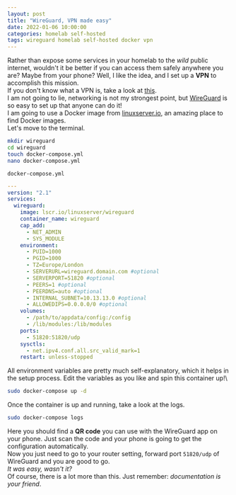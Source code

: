 ```yaml
---
layout: post
title: "WireGuard, VPN made easy"
date: 2022-01-06 10:00:00
categories: homelab self-hosted
tags: wireguard homelab self-hosted docker vpn
---
```


Rather than expose some services in your homelab to the _wild_ public internet, wouldn't it be better if you can access them safely anywhere you are? Maybe from your phone?
Well, I like the idea, and I set up a **VPN** to accomplish this mission.\
If you don't know what a VPN is, take a look at [this](https://en.wikipedia.org/wiki/Virtual_private_network).\
I am not going to lie, networking is not my strongest point, but [WireGuard](https://www.wireguard.com/) is so easy to set up that anyone can do it!\
I am going to use a Docker image from [linuxserver.io](https://docs.linuxserver.io/images/docker-wireguard), an amazing place to find Docker images.\
Let's move to the terminal.
```bash
mkdir wireguard
cd wireguard
touch docker-compose.yml
nano docker-compose.yml
```
`docker-compose.yml`
```yaml
---
version: "2.1"
services:
  wireguard:
    image: lscr.io/linuxserver/wireguard
    container_name: wireguard
    cap_add:
      - NET_ADMIN
      - SYS_MODULE
    environment:
      - PUID=1000
      - PGID=1000
      - TZ=Europe/London
      - SERVERURL=wireguard.domain.com #optional
      - SERVERPORT=51820 #optional
      - PEERS=1 #optional
      - PEERDNS=auto #optional
      - INTERNAL_SUBNET=10.13.13.0 #optional
      - ALLOWEDIPS=0.0.0.0/0 #optional
    volumes:
      - /path/to/appdata/config:/config
      - /lib/modules:/lib/modules
    ports:
      - 51820:51820/udp
    sysctls:
      - net.ipv4.conf.all.src_valid_mark=1
    restart: unless-stopped
```
All environment variables are pretty much self-explanatory, which it helps in the setup process. Edit the variables as you like
and spin this container up!\
```bash
sudo docker-compose up -d
```
Once the container is up and running, take a look at the logs.
```bash
sudo docker-compose logs
```
Here you should find a **QR code** you can use with the WireGuard app on your phone. Just scan the code and your phone is going to
get the configuration automatically.\
Now you just need to go to your router setting, forward port `51820/udp` of WireGuard and you are good to go.\
_It was easy, wasn't it?_\
Of course, there is a lot more than this. Just remember: _documentation is your friend_.
